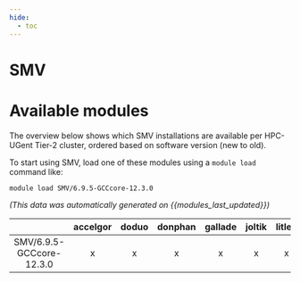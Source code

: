 ```yaml
---
hide:
  - toc
---
```


SMV
===

# Available modules


The overview below shows which SMV installations are available per HPC-UGent Tier-2 cluster, ordered based on software version (new to old).

To start using SMV, load one of these modules using a `module load` command like:

```shell
module load SMV/6.9.5-GCCcore-12.3.0
```

*(This data was automatically generated on {{modules_last_updated}})*  

| |accelgor|doduo|donphan|gallade|joltik|litleo|shinx|
| :---: | :---: | :---: | :---: | :---: | :---: | :---: | :---: |
|SMV/6.9.5-GCCcore-12.3.0|x|x|x|x|x|x|x|
